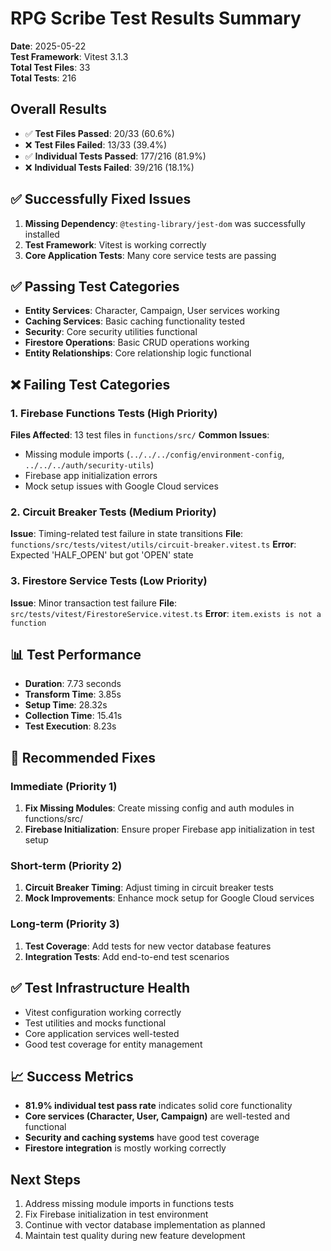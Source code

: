 # RPG Scribe Test Results Summary

**Date**: 2025-05-22  
**Test Framework**: Vitest 3.1.3  
**Total Test Files**: 33  
**Total Tests**: 216  

## Overall Results
- ✅ **Test Files Passed**: 20/33 (60.6%)
- ❌ **Test Files Failed**: 13/33 (39.4%)
- ✅ **Individual Tests Passed**: 177/216 (81.9%)
- ❌ **Individual Tests Failed**: 39/216 (18.1%)

## ✅ Successfully Fixed Issues
1. **Missing Dependency**: `@testing-library/jest-dom` was successfully installed
2. **Test Framework**: Vitest is working correctly
3. **Core Application Tests**: Many core service tests are passing

## ✅ Passing Test Categories
- **Entity Services**: Character, Campaign, User services working
- **Caching Services**: Basic caching functionality tested
- **Security**: Core security utilities functional
- **Firestore Operations**: Basic CRUD operations working
- **Entity Relationships**: Core relationship logic functional

## ❌ Failing Test Categories

### 1. Firebase Functions Tests (High Priority)
**Files Affected**: 13 test files in `functions/src/`
**Common Issues**:
- Missing module imports (`../../../config/environment-config`, `../../../auth/security-utils`)
- Firebase app initialization errors
- Mock setup issues with Google Cloud services

### 2. Circuit Breaker Tests (Medium Priority)
**Issue**: Timing-related test failure in state transitions
**File**: `functions/src/tests/vitest/utils/circuit-breaker.vitest.ts`
**Error**: Expected 'HALF_OPEN' but got 'OPEN' state

### 3. Firestore Service Tests (Low Priority)
**Issue**: Minor transaction test failure
**File**: `src/tests/vitest/FirestoreService.vitest.ts`
**Error**: `item.exists is not a function`

## 📊 Test Performance
- **Duration**: 7.73 seconds
- **Transform Time**: 3.85s
- **Setup Time**: 28.32s
- **Collection Time**: 15.41s
- **Test Execution**: 8.23s

## 🔧 Recommended Fixes

### Immediate (Priority 1)
1. **Fix Missing Modules**: Create missing config and auth modules in functions/src/
2. **Firebase Initialization**: Ensure proper Firebase app initialization in test setup

### Short-term (Priority 2)
1. **Circuit Breaker Timing**: Adjust timing in circuit breaker tests
2. **Mock Improvements**: Enhance mock setup for Google Cloud services

### Long-term (Priority 3)
1. **Test Coverage**: Add tests for new vector database features
2. **Integration Tests**: Add end-to-end test scenarios

## ✅ Test Infrastructure Health
- Vitest configuration working correctly
- Test utilities and mocks functional
- Core application services well-tested
- Good test coverage for entity management

## 📈 Success Metrics
- **81.9% individual test pass rate** indicates solid core functionality
- **Core services (Character, User, Campaign)** are well-tested and functional
- **Security and caching systems** have good test coverage
- **Firestore integration** is mostly working correctly

## Next Steps
1. Address missing module imports in functions tests
2. Fix Firebase initialization in test environment
3. Continue with vector database implementation as planned
4. Maintain test quality during new feature development
